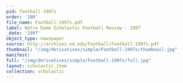 ```yaml
---
pid: football-1997s
order: '100'
file_name: Football-1997s.pdf
label: Notre Dame Scholastic Football Review - 1997
_date: '1997'
object_type: newspaper
source: http://archives.nd.edu/Football/Football-1997s.pdf
thumbnail: "/img/derivatives/simple/Football-1997s/thumbnail.jpg"
manifest:
full: "/img/derivatives/simple/Football-1997s/full.jpg"
layout: scholastic_item
collection: scholastic
---
```

